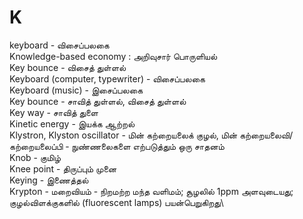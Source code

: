 # K
keyboard - விசைப்பலகை\
Knowledge-based economy : அறிவுசார் பொருளியல்\
Key bounce - விசைத் துள்ளல்\
Keyboard (computer, typewriter) - விசைப்பலகை\
Keyboard (music) - இசைப்பலகை\
Key bounce - சாவித் துள்ளல், விசைத் துள்ளல்\
Key way - சாவித் துளை\
Kinetic energy - இயக்க ஆற்றல்\
Klystron, Klyston oscillator - மின் கற்றையலைக் குழல், மின் கற்றையலைவி/கற்றையலைப்பி - நுண்ணலைகளை எற்படுத்தும் ஒரு சாதனம்\
Knob - குமிழ்\
Knee point - திருப்பும் முனை\
Keying - இணைத்தல்\
Krypton - மறைவியம் - நிறமற்ற மந்த வளிமம்; சூழலில் 1ppm அளவுடையது; குழல்விளக்குகளில் (fluorescent lamps) பயன்பெறுகிறது\